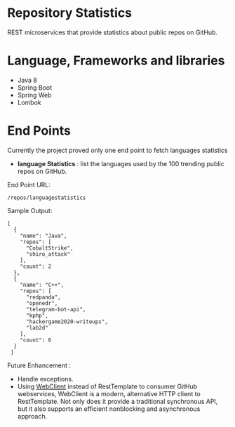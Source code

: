 # Repository Statistics
REST microservices that provide statistics about public repos on GitHub.

# Language, Frameworks  and libraries
- Java 8
- Spring Boot
- Spring Web
- Lombok

# End Points

Currently the project proved only one end point to fetch languages statistics

- **language Statistics** : list the languages used by the 100 trending public repos on GitHub.

End Point URL:
```
/repos/languagestatistics
```
Sample Output:

```
[
  {
    "name": "Java",
    "repos": [
      "CobaltStrike",
      "shiro_attack"
    ],
    "count": 2
  },
  {
    "name": "C++",
    "repos": [
      "redpanda",
      "openedr",
      "telegram-bot-api",
      "kphp",
      "hackergame2020-writeups",
      "lab2d"
    ],
    "count": 6
  }
 ]
```

Future Enhancement :

- Handle exceptions.
- Using [WebClient](https://docs.spring.io/spring-boot/docs/2.0.3.RELEASE/reference/html/boot-features-webclient.html) instead of RestTemplate to consumer GitHub webservices, WebClient is a modern, alternative HTTP client to RestTemplate. Not only does it provide a traditional synchronous API, but it also supports an efficient nonblocking and asynchronous approach.

